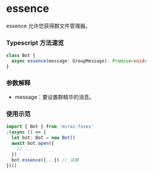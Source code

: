# essence

essence 允许您获得群文件管理器。

### Typescript 方法速览

```typescript
class Bot {
  async essence(message: GroupMessage): Promise<void>
}
```

### 参数解释

- message：要设置群精华的消息。

### 使用示范

```typescript
import { Bot } from 'mirai-foxes'
;(async () => {
  let bot: Bot = new Bot()
  await bot.open({
    // ...
  })
  bot.essence({...}) // 设精
})()
```